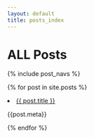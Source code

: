 ```yaml
---
layout: default
title: posts_index
---
```


# ALL Posts
{% include post_navs %}

{% for post in site.posts %}
<li>
<a href="">{{ post.title }}</a>
<p>{{post.meta}}</p>
</li>
{% endfor %}
</ul>

 
